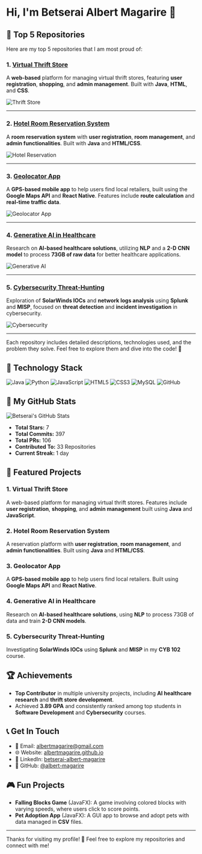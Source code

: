 # Hi, I'm Betserai Albert Magarire 👋
## 🚀 Top 5 Repositories

Here are my top 5 repositories that I am most proud of:

### 1. **[Virtual Thrift Store](https://github.com/albert-magarire/Lander-Thrift-Store)**
A **web-based** platform for managing virtual thrift stores, featuring **user registration**, **shopping**, and **admin management**. Built with **Java**, **HTML**, and **CSS**.

![Thrift Store](https://github-readme-stats.vercel.app/api/pin/?username=albert-magarire&repo=virtual-thrift-store&theme=radical)

---

### 2. **[Hotel Room Reservation System](https://github.com/albert-magarire/hotel-room-reservation)**
A **room reservation system** with **user registration**, **room management**, and **admin functionalities**. Built with **Java** and **HTML/CSS**.

![Hotel Reservation](https://github-readme-stats.vercel.app/api/pin/?username=albert-magarire&repo=hotel-room-reservation&theme=radical)

---

### 3. **[Geolocator App](https://github.com/albert-magarire/geolocator-app)**
A **GPS-based mobile app** to help users find local retailers, built using the **Google Maps API** and **React Native**. Features include **route calculation** and **real-time traffic data**.

![Geolocator App](https://github-readme-stats.vercel.app/api/pin/?username=albert-magarire&repo=geolocator-app&theme=radical)

---

### 4. **[Generative AI in Healthcare](https://github.com/albert-magarire/generative-ai-healthcare)**
Research on **AI-based healthcare solutions**, utilizing **NLP** and a **2-D CNN model** to process **73GB of raw data** for better healthcare applications.

![Generative AI](https://github-readme-stats.vercel.app/api/pin/?username=albert-magarire&repo=generative-ai-healthcare&theme=radical)

---

### 5. **[Cybersecurity Threat-Hunting](https://github.com/albert-magarire/cybersecurity-threat-hunting)**
Exploration of **SolarWinds IOCs** and **network logs analysis** using **Splunk** and **MISP**, focused on **threat detection** and **incident investigation** in cybersecurity.

![Cybersecurity](https://github-readme-stats.vercel.app/api/pin/?username=albert-magarire&repo=cybersecurity-threat-hunting&theme=radical)

---

Each repository includes detailed descriptions, technologies used, and the problem they solve. Feel free to explore them and dive into the code! 🎉


## 🚀 Technology Stack

![Java](https://img.shields.io/badge/Java-ED8B00?style=flat&logo=java&logoColor=white) 
![Python](https://img.shields.io/badge/Python-3776AB?style=flat&logo=python&logoColor=white) 
![JavaScript](https://img.shields.io/badge/JavaScript-323330?style=flat&logo=javascript&logoColor=F7DF1E) 
![HTML5](https://img.shields.io/badge/HTML5-E34F26?style=flat&logo=html5&logoColor=white) 
![CSS3](https://img.shields.io/badge/CSS3-1572B6?style=flat&logo=css3&logoColor=white) 
![MySQL](https://img.shields.io/badge/MySQL-4479A1?style=flat&logo=mysql&logoColor=white) 
![GitHub](https://img.shields.io/badge/GitHub-181717?style=flat&logo=github&logoColor=white)

## 🌟 My GitHub Stats

![Betserai's GitHub Stats](https://github-readme-stats.vercel.app/api?username=albert-magarire&show_icons=true&hide_title=true&count_private=true&hide=prs&theme=radical)

- **Total Stars:** 7
- **Total Commits:** 397
- **Total PRs:** 106
- **Contributed To:** 33 Repositories
- **Current Streak:** 1 day

## 📂 Featured Projects

### 1. **Virtual Thrift Store**
A web-based platform for managing virtual thrift stores. Features include **user registration**, **shopping**, and **admin management** built using **Java** and **JavaScript**.

### 2. **Hotel Room Reservation System**
A reservation platform with **user registration**, **room management**, and **admin functionalities**. Built using **Java** and **HTML/CSS**.

### 3. **Geolocator App**
A **GPS-based mobile app** to help users find local retailers. Built using **Google Maps API** and **React Native**.

### 4. **Generative AI in Healthcare**
Research on **AI-based healthcare solutions**, using **NLP** to process 73GB of data and train **2-D CNN models**.

### 5. **Cybersecurity Threat-Hunting**
Investigating **SolarWinds IOCs** using **Splunk** and **MISP** in my **CYB 102** course.

## 🏆 Achievements

- **Top Contributor** in multiple university projects, including **AI healthcare research** and **thrift store development**.
- Achieved **3.89 GPA** and consistently ranked among top students in **Software Development** and **Cybersecurity** courses.

## 📞 Get In Touch

- 📧 Email: [albertmagarire@gmail.com](mailto:albertmagarire@gmail.com)
- 🌐 Website: [albertmagarire.github.io](https://albertmagarire.github.io)
- 🔗 LinkedIn: [betserai-albert-magarire](https://www.linkedin.com/in/betserai-albert-magarire)
- 💬 GitHub: [@albert-magarire](https://github.com/albert-magarire)

## 🎮 Fun Projects

- **Falling Blocks Game** (JavaFX): A game involving colored blocks with varying speeds, where users click to score points.
- **Pet Adoption App** (JavaFX): A GUI app to browse and adopt pets with data managed in **CSV** files.

---

Thanks for visiting my profile! 🌟 Feel free to explore my repositories and connect with me!
